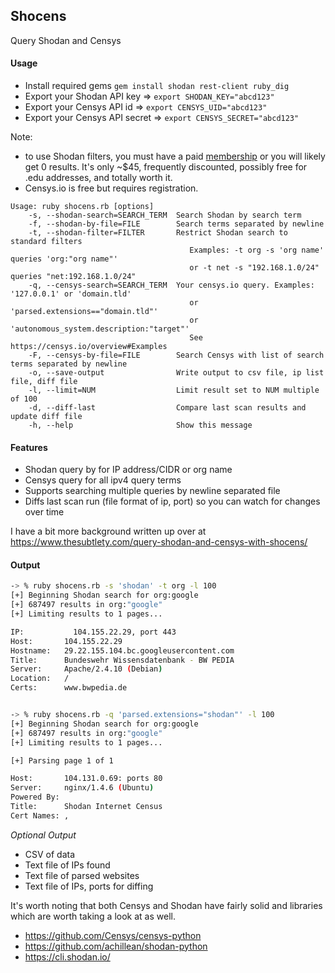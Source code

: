 ## Shocens

Query Shodan and Censys

#### Usage

* Install required gems                 `gem install shodan rest-client ruby_dig`
* Export your Shodan API key            => `export SHODAN_KEY="abcd123"`
* Export your Censys API id             => `export CENSYS_UID="abcd123"`
* Export your Censys API secret         => `export CENSYS_SECRET="abcd123"`

Note:

* to use Shodan filters, you must have a paid [membership](https://account.shodan.io/) or you will likely get 0 results.
It's only ~$45, frequently discounted, possibly free for .edu addresses, and totally worth it.
* Censys.io is free but requires registration.

```
Usage: ruby shocens.rb [options]
    -s, --shodan-search=SEARCH_TERM  Search Shodan by search term
    -f, --shodan-by-file=FILE        Search terms separated by newline
    -t, --shodan-filter=FILTER       Restrict Shodan search to standard filters
                                        Examples: -t org -s 'org name' queries 'org:"org name"'
                                        or -t net -s "192.168.1.0/24" queries "net:192.168.1.0/24"
    -q, --censys-search=SEARCH_TERM  Your censys.io query. Examples: '127.0.0.1' or 'domain.tld'
                                        or 'parsed.extensions=="domain.tld"'
                                        or 'autonomous_system.description:"target"'
                                        See https://censys.io/overview#Examples
    -F, --censys-by-file=FILE        Search Censys with list of search terms separated by newline
    -o, --save-output                Write output to csv file, ip list file, diff file
    -l, --limit=NUM                  Limit result set to NUM multiple of 100
    -d, --diff-last                  Compare last scan results and update diff file
    -h, --help                       Show this message
```
#### Features
* Shodan query by for IP address/CIDR or org name
* Censys query for all ipv4 query terms
* Supports searching multiple queries by newline separated file
* Diffs last scan run (file format of ip, port) so you can watch for changes over time

I have a bit more background written up over at https://www.thesubtlety.com/query-shodan-and-censys-with-shocens/


#### Output

```bash
-> % ruby shocens.rb -s 'shodan' -t org -l 100
[+] Beginning Shodan search for org:google
[+] 687497 results in org:"google"
[+] Limiting results to 1 pages...

IP:		      104.155.22.29, port 443
Host:		104.155.22.29
Hostname:	29.22.155.104.bc.googleusercontent.com
Title:		Bundeswehr Wissensdatenbank - BW PEDIA
Server:		Apache/2.4.10 (Debian)
Location:	/
Certs:		www.bwpedia.de 


-> % ruby shocens.rb -q 'parsed.extensions="shodan"' -l 100
[+] Beginning Shodan search for org:google
[+] 687497 results in org:"google"
[+] Limiting results to 1 pages...

[+] Parsing page 1 of 1

Host:		104.131.0.69: ports 80
Server:		nginx/1.4.6 (Ubuntu)
Powered By:	
Title:		Shodan Internet Census
Cert Names:	, 

```
*Optional Output*

* CSV of data
* Text file of IPs found
* Text file of parsed websites 
* Text file of IPs, ports for diffing

It's worth noting that both Censys and Shodan have fairly solid and libraries which are worth taking a look at as well.

* https://github.com/Censys/censys-python
* https://github.com/achillean/shodan-python
* https://cli.shodan.io/

